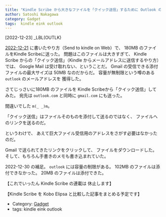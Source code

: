 ```yaml
---
title: "Kindle Scribe から大きなファイルを「クイック送信」するために Outlook のアカウントを入手した ---必要なかった；gmail だけでＯＫだった"
author: Satoshi Nakagawa
category: Gadget
tags:  kindle eink outlook
---
```


[2022-12-23]   _LBL(OUTLK)
 
 [2022-12-21](http://www.merapano.net/~satoshi/private/diary/2022-12-21-1.html) に書いたやり方（Send to kindle on Web）で、
180MB のファイルをKindle Scribeに送った。
問題はこのファイルは大きすぎて、
Kindle Scribe からの「クイック送信」（Kindle からメールアドレスに送信するやり方）では、
Google Mail は受け取れない、ということだ。
Gmail の受信できる添付ファイルの最大サイズは
50MB なのだからだ。
容量が無制限という噂のある `outlook` のメールアドレスを
獲得した。

 さてじっさいに180MB のファイルを
Kindle Scribeから「クイック送信」してみた。
宛先は `outlook.com` と同時に `gmail.com` にも送った。

 間違いでした  `m(_ _)m`。

 「クイック送信」はファイルそのものを添付して送るのではなく、
ファイルへのリンクを送るのだ。

 というわけで、
あえて巨大ファイル受信用のアドレスをさがす必要はなかったのだ。

 Gmail で送られてきたリンクをクリックして、
ファイルをダウンロードした。
そして、もちろん手書きのメモも書き込まれていた。

 2022-12-30 の補足。
`outlook` には容量の制限がある。
102MB のファイルは添付できなかった。
20MB のファイルは添付できた。

 【これでいったん Kindle Scribe の連載は 休止します】

 【Kindle Scribe を Kobo Elipsa と比較した記事をまとめる予定です】

- Category: [Gadget](/categories.html#Gadget)
- tags:  kindle eink outlook
